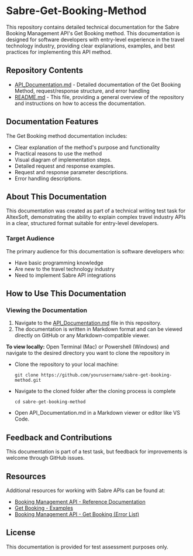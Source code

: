# Sabre-Get-Booking-Method
This repository contains detailed technical documentation for the Sabre Booking Management API's Get Booking method. This documentation is designed for software developers with entry-level experience in the travel technology industry, providing clear explanations, examples, and best practices for implementing this API method.

## Repository Contents
- [API_Documentation.md](API_Documentation.md) - Detailed documentation of the Get Booking Method, request/response structure, and error handling
- [README.md](README.md) - This file, providing a general overview of the repository and instructions on how to access the documentation.

## Documentation Features

The Get Booking method documentation includes:

- Clear explanation of the method's purpose and functionality
- Practical reasons to use the method
- Visual diagram of implementation steps.
- Detailed request and response examples.
- Request and response parameter descriptions.
- Error handling descriptions.

## About This Documentation

This documentation was created as part of a technical writing test task for AltexSoft, demonstrating the ability to explain complex travel industry APIs in a clear, structured format suitable for entry-level developers.

### Target Audience

The primary audience for this documentation is software developers who:
- Have basic programming knowledge
- Are new to the travel technology industry
- Need to implement Sabre API integrations

## How to Use This Documentation
### Viewing the Documentation
1. Navigate to the [API_Documentation.md](API_Documentation.md) file in this repository.
2. The documentation is written in Markdown format and can be viewed directly on GitHub or any Markdown-compatible viewer.

**To view locally:**
Open Terminal (Mac) or Powershell (Windows) and navigate to the desired directory you want to clone the repository in 

- Clone the repository to your local machine:

  `git clone https://github.com/yourusername/sabre-get-booking-method.git`

- Navigate to the cloned folder after the cloning process is complete 

  `cd sabre-get-booking-method`

- Open API_Documentation.md in a Markdown viewer or editor like VS Code.

## Feedback and Contributions

This documentation is part of a test task, but feedback for improvements is welcome through GitHub issues.

## Resources
Additional resources for working with Sabre APIs can be found at:
- [Booking Management API - Reference Documentation](https://developer.sabre.com/docs/rest_apis/trip/orders/booking_management/reference-documentation)
- [Get Booking - Examples](https://developer.sabre.com/get-booking-examples)
- [Booking Management API - Get Booking (Error List)](https://developer.sabre.com/docs/rest_apis/trip/orders/booking_management/help?page=get-booking-error-list)

## License
This documentation is provided for test assessment purposes only.
